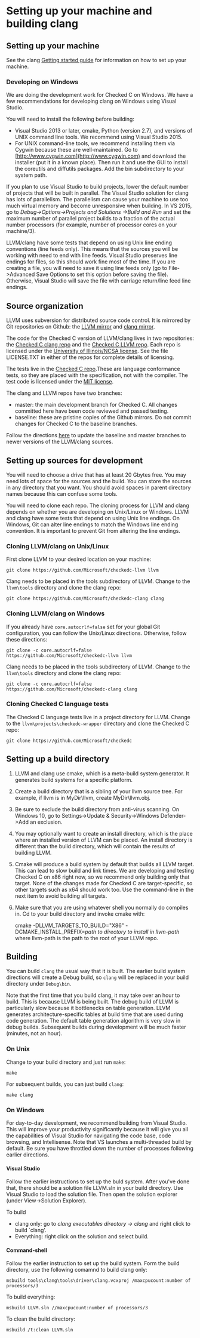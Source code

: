 # Setting up your machine and building clang

## Setting up your machine

See the clang [Getting started guide](http://clang.llvm.org/get_started.html) for information
on how to set up your machine.

### Developing on Windows

We are doing the development work for Checked C on Windows. We have a few recommendations for developing 
clang on Windows using Visual Studio. 
 
You will need to install the following before building: 

- Visual Studio 2013 or later, cmake, Python (version 2.7), and versions of UNIX command line tools. We
recommend using Visual Studio 2015. 
- For UNIX command-line tools, we recommend installing them via Cygwin because these are well-maintained. 
Go to [http://www.cygwin.com](http://www.cygwin.com) and download the installer (put it in a known place).
Then run it and use the GUI to install the coreutils and diffutils packages.  Add the bin subdirectory to your system path.

If you plan to use Visual Studio to build projects, lower the default number of projects that will be built in parallel. 
The Visual Studio solution for clang has lots of parallelism. The parallelism can cause your machine to use too much
virtual memory and become unresponsive when building.  In VS 2015, go to _Debug->Options->Projects and Solutions ->Build and Run_ and 
set the maximum number of parallel project builds to a fraction of the actual number processors
(for example, number of processor cores on your machine/3).

LLVM/clang have some tests that depend on using Unix line ending conventions
(line feeds only).  This means that the sources you will be working with
need to end with line feeds. Visual Studio preserves line endings for files, so
this should work fine most of the time.  If you are creating a file, you will
need to save it using line feeds only
(go to File->Advanced Save Options to set this option before saving the file).
Otherwise, Visual Studio will save the file with carriage return/line feed line endings.

## Source organization
LLVM uses subversion for distributed source code control.   It is mirrored by Git repositories on Github: the
[LLVM mirror](https://github.com/llvm-mirror/llvm) and
[clang mirror](https://github.com/llvm-mirror/clang).

The code for the Checked C version of LLVM/clang lives in two repositories: the [Checked C clang repo](https://github.com/Microsoft/checkedc-clang)
and the [Checked C LLVM repo](https://github.com/Microsoft/checkedc-llvm).  Each repo is licensed 
under the [University of Illinois/NCSA license](https://opensource.org/licenses/NCSA).
See the file LICENSE.TXT in either of the repos for complete details of licensing.  

The tests live in the [Checked C repo](https://github.com/Microsoft/checkedc).These are
language conformance tests, so they are placed with the specification, not with the compiler.
The test code is licensed under the [MIT license](https://opensource.org/licenses/MIT).  

The clang and LLVM repos have two branches:

- master: the main development branch  for Checked C.   All changes committed here have been code reviewed and passed testing.
- baseline: these are pristine copies of the Github mirrors.   Do not commit changes for Checked C to the baseline branches.

Follow the directions [here](Update-to-latest-LLVM-sources.md) to update the baseline and master branches to newer versions of
the LLVM/clang sources.

## Setting up sources for development

You will need to choose a drive that has at least 20 Gbytes free.  You may need lots of space for the sources and the build.
You can store the sources in any directory that you want.  You should avoid spaces in parent directory names because this can confuse some tools.

You will need to clone each repo.
The cloning process for LLVM and clang depends on whether you are developing on
Unix/Linux or Windows.  LLVM and clang have some tests that depend on using
Unix line endings.  On Windows, Git can alter line endings to match the
Windows line ending convention.  It is important to
prevent Git from altering the line endings.

### Cloning LLVM/clang on Unix/Linux

First clone LLVM to your desired location on your machine:
```
git clone https://github.com/Microsoft/checkedc-llvm llvm
```
Clang  needs to be placed in the tools subdirectory of LLVM.  Change to the
`llvm\tools` directory and clone the clang repo:
```
git clone https://github.com/Microsoft/checkedc-clang clang
```

### Cloning LLVM/clang on Windows

If you already have `core.autocrlf=false` set for your global Git
configuration, you can follow the Unix/Linux directions.
Otherwise, follow these directions:
```
git clone -c core.autocrlf=false https://github.com/Microsoft/checkedc-llvm llvm
```
Clang  needs to be placed in the tools subdirectory of LLVM.  Change to the `llvm\tools` directory and clone the clang repo:
```
git clone -c core.autocrlf=false https://github.com/Microsoft/checkedc-clang clang
```

### Cloning Checked C language tests

The Checked C language tests live in a project directory for LLVM.  Change to the `llvm\projects\checkedc-wrapper` directory
and clone the Checked C repo:
```
git clone https://github.com/Microsoft/checkedc
```

## Setting up a build directory

1. LLVM and clang use cmake, which is a meta-build system generator. It generates build systems for a specific platform.
2. Create a build directory that is a sibling of your llvm source tree.  For example, if llvm is in MyDir\llvm, create MyDir\llvm.obj.      
3. Be sure to exclude the build directory from anti-virus scanning.   On Windows 10, go to Settings->Update & Security->Windows Defender->Add an exclusion.
4. You may optionally want to create an install directory, which is the place where an installed version of LLVM can be placed. 
An install directory is different than the build directory, which will contain the results of building LLVM.
5. Cmake will produce a build system by default that builds all LLVM target.  This can lead to slow build and link times.  We are developing and testing
   Checked C on x86 right now, so we recommend only building only that target.  None of the changes made for Checked C are target-specific, so other targets such as
   x64 should work too.  Use the command-line in the next item to avoid building all targets.
6. Make sure that you are using whatever shell you normally do compiles in.  Cd to your build directory and invoke cmake with: 

	cmake -DLLVM\_TARGETS\_TO\_BUILD="X86" -DCMAKE\_INSTALL\_PREFIX=_path to directory to install in_  _llvm-path_
where llvm-path is the path to the root of your LLVM repo.
	
## Building

You can build `clang` the usual way that it is built.   The earlier build system directions will create a Debug build,
so `clang` will be replaced in your build directory under `Debug\bin`.

Note that the first time that you build clang, it may take over an hour to build.  This is because LLVM is being
built.   The debug build of LLVM is particularly slow because it bottlenecks on table generation. LLVM generates architecture-specific
tables at build time that are used during code generation.  The default table generation algorithm is very slow in debug builds.
Subsequent builds during development will be much faster (minutes, not an hour).

### On Unix

Change to your build directory and just run `make`:

	make

For subsequent builds, you can just build `clang`:

	make clang

### On Windows

For day-to-day development, we recommend building from Visual Studio.  This will improve your productivity significantly because it will give you
all the capabilities of Visual Studio for navigating the code base, code browsing, and Intellisense.  Note that VS launches a multi-threaded build 
by default.  Be sure you have throttled down the number of processes following earlier directions. 

#### Visual Studio
Follow the earlier instructions to set up the buld system.  After you've done that, there should be a solution file LLVM.sln in
your build directory.  Use Visual Studio to load the solution file. Then open the solution explorer (under View->Solution Explorer). 

To build

- clang only: go to _clang executables directory -> clang_ and right click to build `clang'.
- Everything: right click on the solution and select build.

#### Command-shell

Follow the earlier instruction to set up the build system.  Form the build directory, use the following comamnd to build clang only:

	msbuild tools\clang\tools\driver\clang.vcxproj /maxcpucount:number of processors/3

To build everything:

	msbuild LLVM.sln //maxcpucount:number of processors/3

To clean the build directory:

	msbuild /t:clean LLVM.sln
